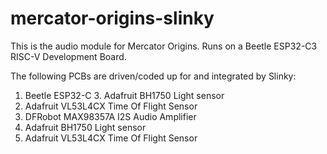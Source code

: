 # mercator-origins-slinky
 This is the audio module for Mercator Origins. Runs on a Beetle ESP32-C3 RISC-V Development Board.
 
 The following PCBs are driven/coded up for and integrated by Slinky:
 
 1. Beetle ESP32-C 3. Adafruit BH1750 Light sensor
 2. Adafruit VL53L4CX Time Of Flight Sensor 
 3. DFRobot MAX98357A I2S Audio Amplifier
 4. Adafruit BH1750 Light sensor
 5. Adafruit VL53L4CX Time Of Flight Sensor 
